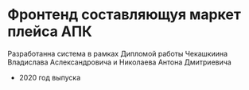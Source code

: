 # Фронтенд составляющуя маркет плейса АПК 

Разработанна система в рамках Дипломой работы Чекашкиина Владислава Аслександровича и Николаева Антона Дмитриевича 

- 2020 год выпуска
